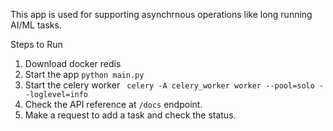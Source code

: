 This app is used for supporting asynchrnous operations like long running AI/ML tasks.

 

Steps to Run 
1. Download docker redis
2. Start the app
   `python main.py`
3. Start the celery worker
    ` celery -A celery_worker worker --pool=solo --loglevel=info`
4. Check the API reference at `/docs` endpoint.
5. Make a request to add a task and check the status.